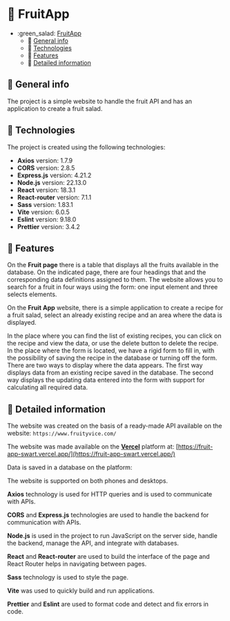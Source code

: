 # :green_salad: **FruitApp**

- :green\_salad: [FruitApp](#green_salad-fruitapp)
  - :grapes: [General info](#grapes-general-info)
  - :strawberry: [Technologies](#strawberry-technologies)
  - :banana: [Features](#banana-features)
  - :cherries: [Detailed information](#cherries-detailed-information)

## :grapes: **General info**

The project is a simple website to handle the fruit API and has an application to create a fruit salad.

## :strawberry: **Technologies**

The project is created using the following technologies:

- **Axios** version: 1.7.9
- **CORS** version: 2.8.5
- **Express.js** version: 4.21.2
- **Node.js** version: 22.13.0
- **React** version: 18.3.1
- **React-router** version: 7.1.1
- **Sass** version: 1.83.1
- **Vite** version: 6.0.5
- **Eslint** version: 9.18.0
- **Prettier** version: 3.4.2

## :banana: **Features**

 On the **Fruit page** there is a table that displays all the fruits available in the database. On the indicated page, there are four headings that and the corresponding data definitions assigned to them. The website allows you to search for a fruit in four ways using the form: one input element and three selects elements.

 On the **Fruit App** website, there is a simple application to create a recipe for a fruit salad, select an already existing recipe and an area where the data is displayed.
 
 In the place where you can find the list of existing recipes, you can click on the recipe and view the data, or use the delete button to delete the recipe. In the place where the form is located, we have a rigid form to fill in, with the possibility of saving the recipe in the database or turning off the form. There are two ways to display where the data appears. The first way displays data from an existing recipe saved in the database. The second way displays the updating data entered into the form with support for calculating all required data.

## :cherries: **Detailed information**

The website was created on the basis of a ready-made API available on the website: `https://www.fruityvice.com/`

The website was made available on the **[Vercel](https://vercel.com/)** platform at: [https://fruit-app-swart.vercel.app/](https://fruit-app-swart.vercel.app/)

Data is saved in a database on the platform: 

The website is supported on both phones and desktops.

**Axios** technology is used for HTTP queries and is used to communicate with APIs.

**CORS** and **Express.js** technologies are used to handle the backend for communication with APIs.

**Node.js** is used in the project to run JavaScript on the server side, handle the backend, manage the API, and integrate with databases.

**React** and **React-router** are used to build the interface of the page and React Router helps in navigating between pages.

**Sass** technology is used to style the page.

**Vite** was used to quickly build and run applications.

**Prettier** and **Eslint** are used to format code and detect and fix errors in code.


